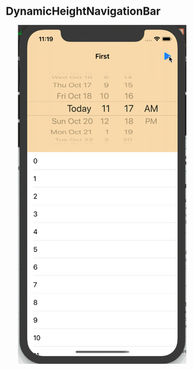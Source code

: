 # DynamicHeightNavigationBar

<div align=center>
<img src="https://github.com/zhi6w/DynamicHeightNavigationBar/blob/master/2019-10-19%2023-19-41.2019-10-19%2023_27_20.gif" alt="image"/>
</div>
